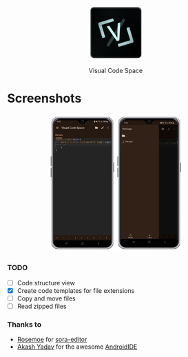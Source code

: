 <div align="center">
    <img width="125" height="125" src="./images/ic_launcher.png" alt="Visual Code Space" title="Visual Code Space">
    <p>Visual Code Space</p>
</div>

# Screenshots
<div align="center">
    <img width="30%" src="./images/screenshot1.png" alt="Screenshot1" title="Screenshot1">
    <img width="30%" src="./images/screenshot2.png" alt="Screenshot2" title="Screenshot2">
</div>

### TODO
- [ ] Code structure view
- [X] Create code templates for file extensions
- [ ] Copy and move files
- [ ] Read zipped files

### Thanks to
- [Rosemoe](https://github.com/Rosemoe) for [sora-editor](https://github.com/Rosemoe/sora-editor)
- [Akash Yadav](https://github.com/itsaky) for the awesome [AndroidIDE](https://github.com/AndroidIDEOfficial/AndroidIDE)
